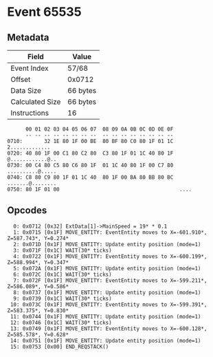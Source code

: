 # Event 65535

## Metadata

| Field           | Value    |
|-----------------|----------|
| Event Index     | 57/68    |
| Offset          | 0x0712   |
| Data Size       | 66 bytes |
| Calculated Size | 66 bytes |
| Instructions    | 16       |

```
      00 01 02 03 04 05 06 07  08 09 0A 0B 0C 0D 0E 0F
      -- -- -- -- -- -- -- --  -- -- -- -- -- -- -- --
0710:       32 1E 80 1F 00 BE  80 BF 80 C0 80 1F 01 1C    2.............
0720: 40 80 1F 00 C1 80 C2 80  C3 80 1F 01 1C 40 80 1F  @............@..
0730: 00 C4 80 C5 80 C6 80 1F  01 1C 40 80 1F 00 C7 80  ..........@.....
0740: C8 80 C9 80 1F 01 1C 40  80 1F 00 BA 80 BB 80 BC  .......@........
0750: 80 1F 01 00                                       ....            
```

## Opcodes

```
  0: 0x0712 [0x32] ExtData[1]->MainSpeed = 19* * 0.1
  1: 0x0715 [0x1F] MOVE_ENTITY: EventEntity moves to X=-601.910*, Z=587.743*, Y=0.274*
  2: 0x071D [0x1F] MOVE_ENTITY: Update entity position (mode=1)
  3: 0x071F [0x1C] WAIT(30* ticks)
  4: 0x0722 [0x1F] MOVE_ENTITY: EventEntity moves to X=-600.199*, Z=588.994*, Y=0.347*
  5: 0x072A [0x1F] MOVE_ENTITY: Update entity position (mode=1)
  6: 0x072C [0x1C] WAIT(30* ticks)
  7: 0x072F [0x1F] MOVE_ENTITY: EventEntity moves to X=-599.211*, Z=586.089*, Y=0.586*
  8: 0x0737 [0x1F] MOVE_ENTITY: Update entity position (mode=1)
  9: 0x0739 [0x1C] WAIT(30* ticks)
 10: 0x073C [0x1F] MOVE_ENTITY: EventEntity moves to X=-599.391*, Z=583.375*, Y=0.830*
 11: 0x0744 [0x1F] MOVE_ENTITY: Update entity position (mode=1)
 12: 0x0746 [0x1C] WAIT(30* ticks)
 13: 0x0749 [0x1F] MOVE_ENTITY: EventEntity moves to X=-600.128*, Z=585.578*, Y=0.628*
 14: 0x0751 [0x1F] MOVE_ENTITY: Update entity position (mode=1)
 15: 0x0753 [0x00] END_REQSTACK()
```
